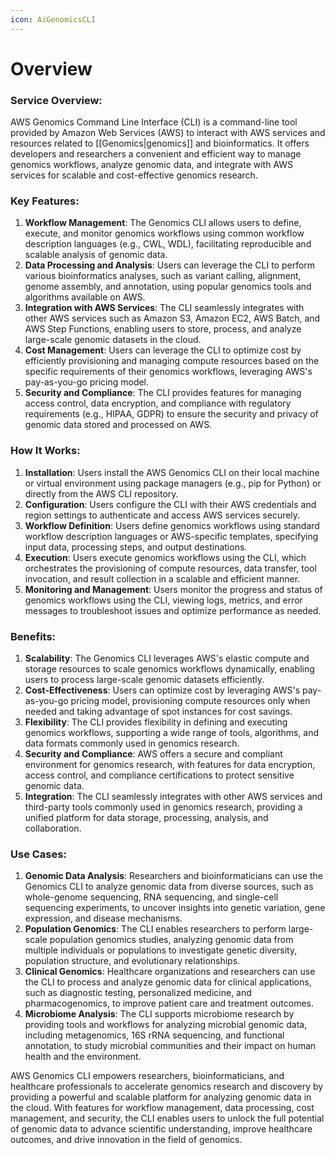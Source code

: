 ```yaml
---
icon: AiGenomicsCLI
---
```

# Overview

### Service Overview:

AWS Genomics Command Line Interface (CLI) is a command-line tool provided by Amazon Web Services (AWS) to interact with AWS services and resources related to [[Genomics|genomics]] and bioinformatics. It offers developers and researchers a convenient and efficient way to manage genomics workflows, analyze genomic data, and integrate with AWS services for scalable and cost-effective genomics research.

### Key Features:

1. **Workflow Management**: The Genomics CLI allows users to define, execute, and monitor genomics workflows using common workflow description languages (e.g., CWL, WDL), facilitating reproducible and scalable analysis of genomic data.
2. **Data Processing and Analysis**: Users can leverage the CLI to perform various bioinformatics analyses, such as variant calling, alignment, genome assembly, and annotation, using popular genomics tools and algorithms available on AWS.
3. **Integration with AWS Services**: The CLI seamlessly integrates with other AWS services such as Amazon S3, Amazon EC2, AWS Batch, and AWS Step Functions, enabling users to store, process, and analyze large-scale genomic datasets in the cloud.
4. **Cost Management**: Users can leverage the CLI to optimize cost by efficiently provisioning and managing compute resources based on the specific requirements of their genomics workflows, leveraging AWS's pay-as-you-go pricing model.
5. **Security and Compliance**: The CLI provides features for managing access control, data encryption, and compliance with regulatory requirements (e.g., HIPAA, GDPR) to ensure the security and privacy of genomic data stored and processed on AWS.

### How It Works:

1. **Installation**: Users install the AWS Genomics CLI on their local machine or virtual environment using package managers (e.g., pip for Python) or directly from the AWS CLI repository.
2. **Configuration**: Users configure the CLI with their AWS credentials and region settings to authenticate and access AWS services securely.
3. **Workflow Definition**: Users define genomics workflows using standard workflow description languages or AWS-specific templates, specifying input data, processing steps, and output destinations.
4. **Execution**: Users execute genomics workflows using the CLI, which orchestrates the provisioning of compute resources, data transfer, tool invocation, and result collection in a scalable and efficient manner.
5. **Monitoring and Management**: Users monitor the progress and status of genomics workflows using the CLI, viewing logs, metrics, and error messages to troubleshoot issues and optimize performance as needed.

### Benefits:

1. **Scalability**: The Genomics CLI leverages AWS's elastic compute and storage resources to scale genomics workflows dynamically, enabling users to process large-scale genomic datasets efficiently.
2. **Cost-Effectiveness**: Users can optimize cost by leveraging AWS's pay-as-you-go pricing model, provisioning compute resources only when needed and taking advantage of spot instances for cost savings.
3. **Flexibility**: The CLI provides flexibility in defining and executing genomics workflows, supporting a wide range of tools, algorithms, and data formats commonly used in genomics research.
4. **Security and Compliance**: AWS offers a secure and compliant environment for genomics research, with features for data encryption, access control, and compliance certifications to protect sensitive genomic data.
5. **Integration**: The CLI seamlessly integrates with other AWS services and third-party tools commonly used in genomics research, providing a unified platform for data storage, processing, analysis, and collaboration.

### Use Cases:

1. **Genomic Data Analysis**: Researchers and bioinformaticians can use the Genomics CLI to analyze genomic data from diverse sources, such as whole-genome sequencing, RNA sequencing, and single-cell sequencing experiments, to uncover insights into genetic variation, gene expression, and disease mechanisms.
2. **Population Genomics**: The CLI enables researchers to perform large-scale population genomics studies, analyzing genomic data from multiple individuals or populations to investigate genetic diversity, population structure, and evolutionary relationships.
3. **Clinical Genomics**: Healthcare organizations and researchers can use the CLI to process and analyze genomic data for clinical applications, such as diagnostic testing, personalized medicine, and pharmacogenomics, to improve patient care and treatment outcomes.
4. **Microbiome Analysis**: The CLI supports microbiome research by providing tools and workflows for analyzing microbial genomic data, including metagenomics, 16S rRNA sequencing, and functional annotation, to study microbial communities and their impact on human health and the environment.

AWS Genomics CLI empowers researchers, bioinformaticians, and healthcare professionals to accelerate genomics research and discovery by providing a powerful and scalable platform for analyzing genomic data in the cloud. With features for workflow management, data processing, cost management, and security, the CLI enables users to unlock the full potential of genomic data to advance scientific understanding, improve healthcare outcomes, and drive innovation in the field of genomics.
